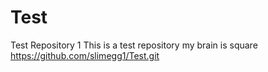 # Test
Test Repository 1
This is a test repository my brain is square
https://github.com/slimegg1/Test.git
